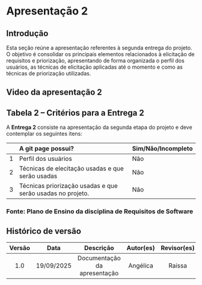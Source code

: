 # Apresentação 2

## Introdução
Esta seção reúne a apresentação referentes à segunda entrega do projeto. O objetivo é consolidar os principais elementos relacionados à elicitação de requisitos e priorização, apresentando de forma organizada o perfil dos usuários, as técnicas de elicitação aplicadas até o momento e como as técnicas de priorização utilizadas.

## Video da apresentação 2


##  Tabela 2 – Critérios para a Entrega 2

A **Entrega 2** consiste na apresentação da segunda etapa do projeto e deve contemplar os seguintes itens:

|   |A git page possui?	|Sim/Não/Incompleto|
|:--|:--|:------------|
| 1 | Perfil dos usuários |Não|
| 2 | Técnicas de elecitação usadas e que serão usadas | Não|
| 3 | Técnicas priorização usadas e que serão usadas no projeto.| Não|

### Fonte: Plano de Ensino da disciplina de Requisitos de Software


## Histórico de versão
| Versão | Data | Descrição | Autor(es)	 | Revisor(es)	 |
|:--:|:------------:|:-----------:|:----:| :----:|
|  1.0  |       19/09/2025       |       Documentação da apresentação		      |   Angélica   |   Raissa   |
